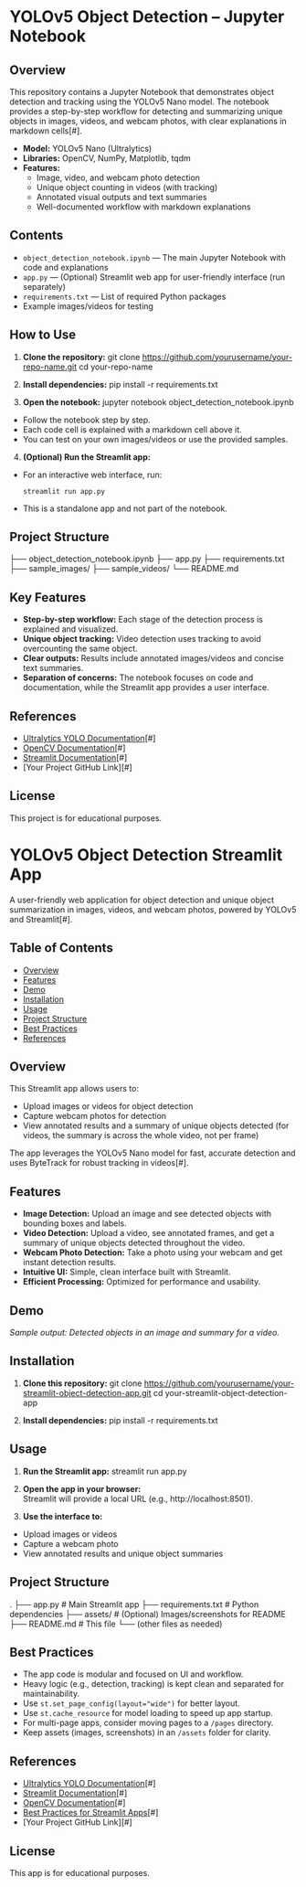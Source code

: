 # YOLOv5 Object Detection – Jupyter Notebook

## Overview

This repository contains a Jupyter Notebook that demonstrates object detection and tracking using the YOLOv5 Nano model. The notebook provides a step-by-step workflow for detecting and summarizing unique objects in images, videos, and webcam photos, with clear explanations in markdown cells[#].

- **Model:** YOLOv5 Nano (Ultralytics)
- **Libraries:** OpenCV, NumPy, Matplotlib, tqdm
- **Features:**
  - Image, video, and webcam photo detection
  - Unique object counting in videos (with tracking)
  - Annotated visual outputs and text summaries
  - Well-documented workflow with markdown explanations

## Contents

- `object_detection_notebook.ipynb` — The main Jupyter Notebook with code and explanations
- `app.py` — (Optional) Streamlit web app for user-friendly interface (run separately)
- `requirements.txt` — List of required Python packages
- Example images/videos for testing

## How to Use

1. **Clone the repository:**
git clone https://github.com/yourusername/your-repo-name.git
cd your-repo-name

2. **Install dependencies:**
pip install -r requirements.txt

3. **Open the notebook:**
jupyter notebook object_detection_notebook.ipynb

- Follow the notebook step by step.
- Each code cell is explained with a markdown cell above it.
- You can test on your own images/videos or use the provided samples.

4. **(Optional) Run the Streamlit app:**
- For an interactive web interface, run:
  ```
  streamlit run app.py
  ```
- This is a standalone app and not part of the notebook.

## Project Structure

├── object_detection_notebook.ipynb
├── app.py
├── requirements.txt
├── sample_images/
├── sample_videos/
└── README.md

## Key Features

- **Step-by-step workflow:** Each stage of the detection process is explained and visualized.
- **Unique object tracking:** Video detection uses tracking to avoid overcounting the same object.
- **Clear outputs:** Results include annotated images/videos and concise text summaries.
- **Separation of concerns:** The notebook focuses on code and documentation, while the Streamlit app provides a user interface.

## References

- [Ultralytics YOLO Documentation](https://docs.ultralytics.com/)[#]
- [OpenCV Documentation](https://docs.opencv.org/)[#]
- [Streamlit Documentation](https://docs.streamlit.io/)[#]
- [Your Project GitHub Link][#]

## License

This project is for educational purposes.

# YOLOv5 Object Detection Streamlit App

A user-friendly web application for object detection and unique object summarization in images, videos, and webcam photos, powered by YOLOv5 and Streamlit[#].

## Table of Contents

- [Overview](#overview)
- [Features](#features)
- [Demo](#demo)
- [Installation](#installation)
- [Usage](#usage)
- [Project Structure](#project-structure)
- [Best Practices](#best-practices)
- [References](#references)

## Overview

This Streamlit app allows users to:
- Upload images or videos for object detection
- Capture webcam photos for detection
- View annotated results and a summary of unique objects detected (for videos, the summary is across the whole video, not per frame)

The app leverages the YOLOv5 Nano model for fast, accurate detection and uses ByteTrack for robust tracking in videos[#].

## Features

- **Image Detection:** Upload an image and see detected objects with bounding boxes and labels.
- **Video Detection:** Upload a video, see annotated frames, and get a summary of unique objects detected throughout the video.
- **Webcam Photo Detection:** Take a photo using your webcam and get instant detection results.
- **Intuitive UI:** Simple, clean interface built with Streamlit.
- **Efficient Processing:** Optimized for performance and usability.

## Demo

*Sample output: Detected objects in an image and summary for a video.*

## Installation

1. **Clone this repository:**
git clone https://github.com/yourusername/your-streamlit-object-detection-app.git
cd your-streamlit-object-detection-app

2. **Install dependencies:**
pip install -r requirements.txt

## Usage

1. **Run the Streamlit app:**
streamlit run app.py

2. **Open the app in your browser:**  
Streamlit will provide a local URL (e.g., http://localhost:8501).

3. **Use the interface to:**
- Upload images or videos
- Capture a webcam photo
- View annotated results and unique object summaries

## Project Structure

.
├── app.py # Main Streamlit app
├── requirements.txt # Python dependencies
├── assets/ # (Optional) Images/screenshots for README
├── README.md # This file
└── (other files as needed)

## Best Practices

- The app code is modular and focused on UI and workflow.
- Heavy logic (e.g., detection, tracking) is kept clean and separated for maintainability.
- Use `st.set_page_config(layout="wide")` for better layout.
- Use `st.cache_resource` for model loading to speed up app startup.
- For multi-page apps, consider moving pages to a `/pages` directory.
- Keep assets (images, screenshots) in an `/assets` folder for clarity.

## References

- [Ultralytics YOLO Documentation](https://docs.ultralytics.com/)[#]
- [Streamlit Documentation](https://docs.streamlit.io/)[#]
- [OpenCV Documentation](https://docs.opencv.org/)[#]
- [Best Practices for Streamlit Apps](https://blog.streamlit.io/best-practices-for-building-genai-apps-with-streamlit/)[#]
- [Your Project GitHub Link][#]

## License

This app is for educational purposes.
